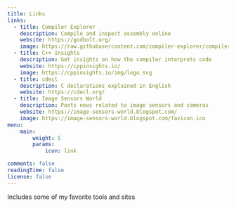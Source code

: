 ```yaml
---
title: Links
links:
  - title: Compiler Explorer
    description: Compile and inspect assembly online
    website: https://godbolt.org/
    image: https://raw.githubusercontent.com/compiler-explorer/compiler-explorer/main/views/resources/logos/assembly.png
  - title: C++ Insights
    description: Get insights on how the compiler interprets code
    website: https://cppinsights.io/
    image: https://cppinsights.io/img/logo.svg
  - title: cdecl
    description: C declarations explained in English
    website: https://cdecl.org/
  - title: Image Sensors World
    description: Posts news related to image sensors and cameras
    website: https://image-sensors-world.blogspot.com/
    image: https://image-sensors-world.blogspot.com/favicon.ico
menu:
    main: 
        weight: 5
        params:
            icon: link

comments: false
readingTime: false
license: false
---
```


Includes some of my favorite tools and sites